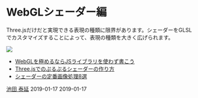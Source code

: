 # WebGLシェーダー編

Three.jsだけだと実現できる表現の種類に限界があります。シェーダーをGLSLでカスタマイズすることによって、表現の種類を大きく広げられます。

![](https://ics.media/wp-content/uploads/2015/03/150311_eyecatch.png)

- [WebGLを極めるならJSライブラリを使わず書こう](https://ics.media/entry/2663)
- [Three\.jsでのぷるぷるシェーダーの作り方](https://ics.media/entry/3228)
- [シェーダーの定番画像処理8選](https://ics.media/entry/5535)

<article-author>[池田 泰延](https://twitter.com/clockmaker)</article-author>
<article-date-published>2019-01-17</article-date-published>
<article-date-modified>2019-01-17</article-date-modified>